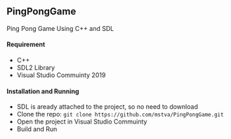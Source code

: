 ## PingPongGame
Ping Pong Game Using C++ and SDL

#### Requirement
- C++
- SDL2 Library
- Visual Studio Commuinty 2019

#### Installation and Running
- SDL is aready attached to the project, so no need to download
- Clone the repo: `git clone https://github.com/mstva/PingPongGame.git`
- Open the project in Visual Studio Commuinty
- Build and Run


